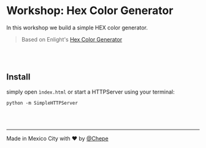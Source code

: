 # Workshop: Hex Color Generator

In this workshop we build a simple HEX color generator.

> Based on Enlight's [Hex Color Generator](https://enlight.nyc/hex-color-generator)

<br><br>

## Install

simply open `ìndex.html` or start a HTTPServer using your terminal:

```
python -m SimpleHTTPServer
```

<br><br>

---

Made in Mexico City with ❤️ by [@Chepe](https://twitter.com/Chepe)

